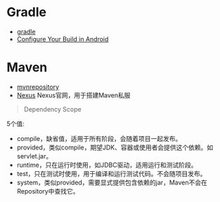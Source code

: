
# Gradle

- [gradle](https://gradle.org/)
- [Configure Your Build in Android](https://developer.android.com/studio/build/index.html)


# Maven

- [mvnrepository](https://mvnrepository.com)  
- [Nexus](https://www.sonatype.com/download-oss-sonatype) Nexus官网，用于搭建Maven私服

> Dependency Scope 

<scope>5个值:    
- compile，缺省值，适用于所有阶段，会随着项目一起发布。 
- provided，类似compile，期望JDK、容器或使用者会提供这个依赖。如servlet.jar。 
- runtime，只在运行时使用，如JDBC驱动，适用运行和测试阶段。 
- test，只在测试时使用，用于编译和运行测试代码。不会随项目发布。 
- system，类似provided，需要显式提供包含依赖的jar，Maven不会在Repository中查找它。 
